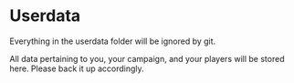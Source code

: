 # Userdata

Everything in the userdata folder will be ignored by git.

All data pertaining to you, your campaign, and your players will be stored here. Please back it up accordingly.
